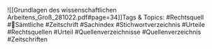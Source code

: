 
![[Grundlagen des wissenschaftlichen Arbeitens_Groß_281022.pdf#page=34]]Tags & Topics:
   #Rechtsquell
   #Sämtliche
   #Zeitschrift
   #Sachindex
   #Stichwortverzeichnis
   #Urteile
   #Rechtsquellen
   #Urteil
   #Quellenverzeichnisse
   #Quellenverzeichnis
   #Zeitschriften